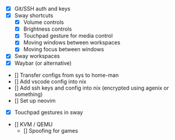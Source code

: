 - [x] Git/SSH auth and keys
- [x] Sway shortcuts
    - [x] Volume controls
    - [x] Brightness controls
    - [x] Touchpad gesture for media control
    - [x] Moving windows between workspaces
    - [x] Moving focus between windows
- [x] Sway workspaces
- [x] Waybar (or alternative)
- [] Transfer configs from sys to home-man
- [] Add vscode config into nix
- [] Add ssh keys and config into nix (encrypted using agenix or something)
- [] Set up neovim
- [x] Touchpad gestures in sway

- [] KVM / QEMU
    - [] Spoofing for games